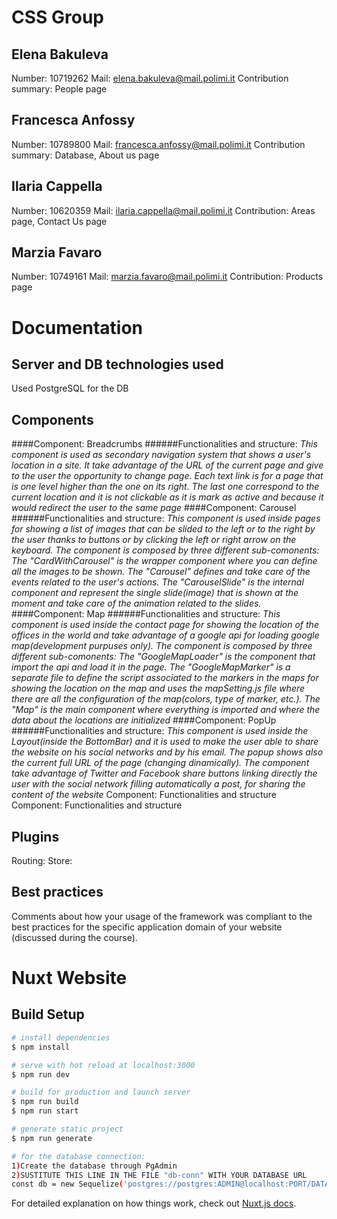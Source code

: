# CSS Group

## Elena Bakuleva

Number: 10719262
Mail: elena.bakuleva@mail.polimi.it
Contribution summary: People page

## Francesca Anfossy

Number: 10789800
Mail: francesca.anfossy@mail.polimi.it
Contribution summary: Database, About us page

## Ilaria Cappella

Number: 10620359
Mail: ilaria.cappella@mail.polimi.it
Contribution: Areas page, Contact Us page

## Marzia Favaro

Number: 10749161
Mail: marzia.favaro@mail.polimi.it
Contribution: Products page

# Documentation

## Server and DB technologies used

Used PostgreSQL for the DB

## Components

####Component: Breadcrumbs
######Functionalities and structure:
_This component is used as secondary navigation system that shows a user's location in a site. It take advantage of the URL of the current page and give to the user the opportunity to change page. Each text link is for a page that is one level higher than the one on its right. The last one correspond to the current location and it is not clickable as it is mark as active and because it would redirect the user to the same page_
####Component: Carousel
######Functionalities and structure:
_This component is used inside pages for showing a list of images that can be slided to the left or to the right by the user thanks to buttons or by clicking the left or right arrow on the keyboard. The component is composed by three different sub-comonents: The "CardWithCarousel" is the wrapper component where you can define all the images to be shown. The "Carousel" defines and take care of the events related to the user's actions. The "CarouselSlide" is the internal component and represent the single slide(image) that is shown at the moment and take care of the animation related to the slides._
####Component: Map
######Functionalities and structure:
_This component is used inside the contact page for showing the location of the offices in the world and take advantage of a google api for loading google map(development purpuses only). The component is composed by three different sub-comonents: The "GoogleMapLoader" is the component that import the api and load it in the page. The "GoogleMapMarker" is a separate file to define the script associated to the markers in the maps for showing the location on the map and uses the mapSetting.js file where there are all the configuration of the map(colors, type of marker, etc.). The "Map" is the main component where everything is imported and where the data about the locations are initialized_
####Component: PopUp
######Functionalities and structure:
_This component is used inside the Layout(inside the BottomBar) and it is used to make the user able to share the website on his social networks and by his email. The popup shows also the current full URL of the page (changing dinamically). The component take advantage of Twitter and Facebook share buttons linking directly the user with the social network filling automatically a post, for sharing the content of the website_
Component: Functionalities and structure
Component: Functionalities and structure

## Plugins

Routing:
Store:

## Best practices

Comments about how your usage of the framework was compliant to the best practices for
the specific application domain of your website (discussed during the course).

# Nuxt Website

## Build Setup

```bash
# install dependencies
$ npm install

# serve with hot reload at localhost:3000
$ npm run dev

# build for production and launch server
$ npm run build
$ npm run start

# generate static project
$ npm run generate

# for the database connection:
1)Create the database through PgAdmin
2)SUSTITUTE THIS LINE IN THE FILE "db-conn" WITH YOUR DATABASE URL
const db = new Sequelize('postgres://postgres:ADMIN@localhost:PORT/DATABASENAME');
```

For detailed explanation on how things work, check out [Nuxt.js docs](https://nuxtjs.org).
